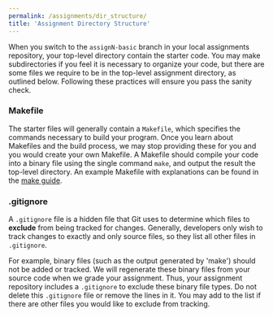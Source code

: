```yaml
---
permalink: /assignments/dir_structure/
title: 'Assignment Directory Structure'
---
```


When you switch to the `assignN-basic` branch in your local assignments repository, your top-level directory contain the starter code. You may make 
subdirectories if you feel it is necessary to organize your code, but there are 
some files we require to be in the top-level assignment directory, as outlined 
below. Following these practices will ensure you pass the sanity check.

### Makefile

The starter files will generally contain a `Makefile`, which specifies 
the commands necessary to build your program. Once you learn about Makefiles and the build process, we may stop 
providing these for you and you would create your own 
Makefile. A Makefile should compile 
your code into a binary file using the single command `make`, and output the 
result the top-level directory. 
An example Makefile with explanations can 
be found in the [make guide](/guides/make).

### .gitignore

A `.gitignore` file is a hidden file that Git uses to determine which files to __exclude__ from being tracked for changes. Generally, developers only 
wish to track changes to exactly and only source files, so they list all other files in `.gitignore`. 

For example, binary files (such as the output generated by 'make') should not be added or tracked. We will regenerate these binary files from your source code when we grade your assignment. Thus, your assignment repository 
includes a `.gitignore` to exclude these binary file types. Do not 
delete this `.gitignore` file or remove the lines in it. You may add to the list if 
there are other files you would like to exclude from tracking.
